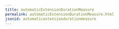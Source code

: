 ```yaml
---
title: automaticExtensionDurationMeasure
permalink: automaticExtensionDurationMeasure.html
jsonid: automaticextensiondurationmeasure
---
```

